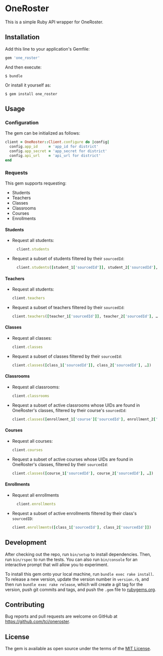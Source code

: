 # OneRoster

This is a simple Ruby API wrapper for OneRoster.

## Installation

Add this line to your application's Gemfile:

```ruby
gem 'one_roster'
```

And then execute:

    $ bundle

Or install it yourself as:

    $ gem install one_roster

## Usage

### Configuration
The gem can be initialized as follows:

```ruby
client = OneRoster::Client.configure do |config|
  config.app_id     = 'app_id for district'
  config.app_secret = 'app_secret for district'
  config.api_url    = 'api_url for district'
end
```

### Requests
This gem supports requesting:
  - Students 
  - Teachers
  - Classes
  - Classrooms 
  - Courses 
  - Enrollments
  
#### Students
- Request all students: 
  ```ruby
    client.students
  ```
- Request a subset of students filtered by their `sourcedId`:
  ```ruby
    client.students([student_1['sourcedId']], student_2['sourcedId'], …])
  ``` 
#### Teachers
- Request all students: 
  ```ruby
  client.teachers
  ```
- Request a subset of teachers filtered by their `sourcedId`:
  ```ruby
  client.teachers([teacher_1['sourcedId']], teacher_2['sourcedId'], …])
  ``` 
#### Classes
- Request all classes: 
  ```ruby
  client.classes
  ```
- Request a subset of classes filtered by their `sourcedId`:
  ```ruby
  client.classes([class_1['sourcedId']], class_2['sourcedId'], …])
  ``` 
#### Classrooms
- Request all classrooms: 
  ```ruby
  client.classrooms
  ```
- Request a subset of active classrooms whose UIDs are found in OneRoster's classes, filtered by their course's `sourcedId`:
  ```ruby
  client.classes([enrollment_1['course']['sourcedId'], enrollment_2['course']['sourcedId'], …])
  ``` 
#### Courses
- Request all courses: 
  ```ruby
  client.courses
  ```
- Request a subset of active courses whose UIDs are found in OneRoster's classes, filtered by their `sourcedId`:
  ```ruby
  client.classes([course_1['sourcedId'], course_2['sourcedId'], …])
  ``` 
#### Enrollments
- Request all enrollments
  ```ruby
    client.enrollments
  ```
- Request a subset of active enrollments filtered by their class's `sourcedID`: 
  ```ruby
  client.enrollments([class_1['sourcedId'], class_2['sourcedId']])
  ```

## Development

After checking out the repo, run `bin/setup` to install dependencies. Then, run `bin/rspec` to run the tests. You can also run `bin/console` for an interactive prompt that will allow you to experiment.

To install this gem onto your local machine, run `bundle exec rake install`. To release a new version, update the version number in `version.rb`, and then run `bundle exec rake release`, which will create a git tag for the version, push git commits and tags, and push the `.gem` file to [rubygems.org](https://rubygems.org).

## Contributing

Bug reports and pull requests are welcome on GitHub at https://github.com/tci/oneroster.

## License

The gem is available as open source under the terms of the [MIT License](https://opensource.org/licenses/MIT).

